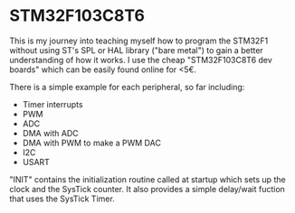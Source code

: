 # STM32F103C8T6
This is my journey into teaching myself how to program the STM32F1 without using ST's SPL or HAL library ("bare metal") to gain a better understanding of how it works. I use the cheap "STM32F103C8T6 dev boards" which can be easily found online for <5€.

There is a simple example for each peripheral, so far including:
* Timer interrupts
* PWM
* ADC
* DMA with ADC
* DMA with PWM to make a PWM DAC
* I2C
* USART

"INIT" contains the initialization routine called at startup which sets up the clock and the SysTick counter. It also provides a simple delay/wait fuction that uses the SysTick Timer.
